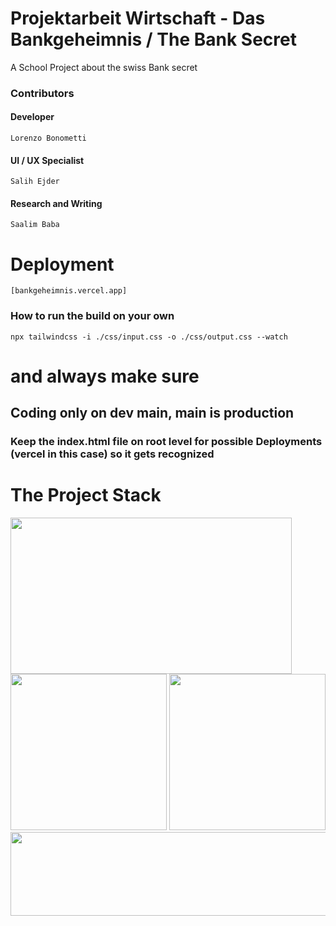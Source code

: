 



# Projektarbeit Wirtschaft - Das Bankgeheimnis / The Bank Secret

A School Project about the swiss Bank secret

### Contributors 
#### Developer
```Lorenzo Bonometti```
#### UI / UX Specialist
```Salih Ejder```
#### Research and Writing
```Saalim Baba```
# Deployment
```[bankgeheimnis.vercel.app]```

### How to run the build on your own 
```npx tailwindcss -i ./css/input.css -o ./css/output.css --watch```

# and always make sure
## Coding only on dev main, main is production
### Keep the index.html file on root level for possible Deployments (vercel in this case) so it gets recognized

# The Project Stack


<img src="https://github.com/Poisonlocket/PRWR-website/assets/128643203/ca952553-ef1c-4c73-9a97-df59bc9c654a" width="450" height="250">




<img src="https://github.com/Poisonlocket/PRWR-website/assets/128643203/b78a29e6-6a74-46a6-ad6a-fbff3bc45276" width="250" height="250">

<img src="https://github.com/Poisonlocket/PRWR-website/assets/128643203/95583093-af61-4e21-b723-40034aa45d21" width="250" height="250">



<img src="https://github.com/Poisonlocket/PRWR-website/assets/128643203/02269b67-1f45-441f-983f-e3595aca0061" width="702" height="134">


